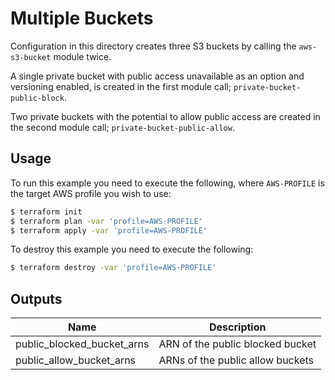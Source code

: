 Multiple Buckets
================

Configuration in this directory creates three S3 buckets by calling the
`aws-s3-bucket` module twice.

A single private bucket with public access unavailable as an option and
versioning enabled, is created in the first module call;
`private-bucket-public-block`.

Two private buckets with the potential to allow public access are created in
the second module call; `private-bucket-public-allow`.

Usage
-----
To run this example you need to execute the following, where `AWS-PROFILE` is
the target AWS profile you wish to use:
```bash
$ terraform init
$ terraform plan -var 'profile=AWS-PROFILE'
$ terraform apply -var 'profile=AWS-PROFILE'
```

To destroy this example you need to execute the following:
```bash
$ terraform destroy -var 'profile=AWS-PROFILE'
```

Outputs
-------
| Name | Description |
|------|-------------|
| public_blocked_bucket_arns | ARN of the public blocked bucket |
| public_allow_bucket_arns | ARNs of the public allow buckets |
